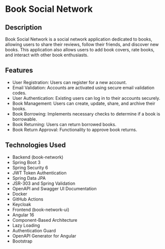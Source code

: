 # Book Social Network

## Description
Book Social Network is a social network application dedicated to books, allowing users to share their reviews, follow their friends, and discover new books. This application also allows users to add book covers, rate books, and interact with other book enthusiasts.

## Features
- User Registration: Users can register for a new account.
- Email Validation: Accounts are activated using secure email validation codes.
- User Authentication: Existing users can log in to their accounts securely.
- Book Management: Users can create, update, share, and archive their books.
- Book Borrowing: Implements necessary checks to determine if a book is borrowable.
- Book Returning: Users can return borrowed books.
- Book Return Approval: Functionality to approve book returns.

## Technologies Used
- Backend (book-network)
- Spring Boot 3
- Spring Security 6
- JWT Token Authentication
- Spring Data JPA
- JSR-303 and Spring Validation
- OpenAPI and Swagger UI Documentation
- Docker
- GitHub Actions
- Keycloak
- Frontend (book-network-ui)
- Angular 16
- Component-Based Architecture
- Lazy Loading
- Authentication Guard
- OpenAPI Generator for Angular
- Bootstrap



